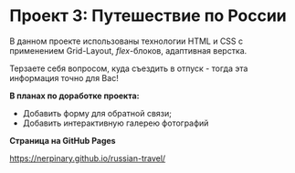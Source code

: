 # Проект 3: Путешествие по России

В данном проекте использованы технологии HTML и CSS с применением Grid-Layout, *flex*-блоков, адаптивная верстка.

Терзаете себя вопросом, куда съездить в отпуск - тогда эта информация точно для Вас!

**В планах по доработке проекта:**

* Добавить форму для обратной связи;
* Добавить интерактивную галерею фотографий

**Страница на GitHub Pages**

https://nerpinary.github.io/russian-travel/